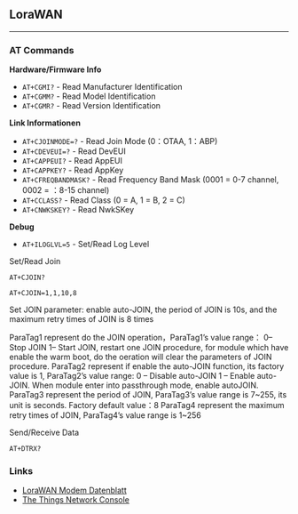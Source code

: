 LoraWAN
-------
***


### AT Commands

**Hardware/Firmware Info**

* `AT+CGMI?` - Read Manufacturer Identification
* `AT+CGMM?` - Read Model Identification 
* `AT+CGMR?` - Read Version Identification

**Link Informationen**

* `AT+CJOINMODE=?` - Read Join Mode (0：OTAA, 1：ABP)      
* `AT+CDEVEUI=?` - Read DevEUI
* `AT+CAPPEUI?` -  Read AppEUI 
* `AT+CAPPKEY?` - Read AppKey
* `AT+CFREQBANDMASK?` - Read Frequency Band Mask (0001 = 0-7 channel, 0002 = ：8-15 channel)
* `AT+CCLASS?` - Read Class (0 = A, 1 = B, 2 = C)
* `AT+CNWKSKEY?` - Read NwkSKey

**Debug**

* `AT+ILOGLVL=5` - Set/Read Log Level


Set/Read Join

    AT+CJOIN?
    
    AT+CJOIN=1,1,10,8
    
Set JOIN parameter: enable auto-JOIN, the period of JOIN is 10s, and the maximum retry times of JOIN is 8 times

ParaTag1 represent do the JOIN operation，ParaTag1’s value range：
0– Stop JOIN
1– Start JOIN, restart one JOIN procedure, for module which have enable the
warm boot, do the oeration will clear the parameters of JOIN procedure.
ParaTag2 represent if enable the auto-JOIN function, its factory value is 1,
ParaTag2’s value range:
0 – Disable auto-JOIN
1 – Enable auto-JOIN. When module enter into passthrough mode, enable autoJOIN.
ParaTag3 represent the period of JOIN, ParaTag3’s value range is 7~255, its
unit is seconds.
Factory default value：8
ParaTag4 represent the maximum retry times of JOIN, ParaTag4’s value range is
1~256    
    

Send/Receive Data

    AT+DTRX?
    
     
        

### Links

* [LoraWAN Modem Datenblatt](https://m5stack.oss-cn-shenzhen.aliyuncs.com/resource/docs/datasheet/unit/lorawan/ASR650X%20AT%20Command%20Introduction-20190605.pdf)
* [The Things Network Console](https://eu1.cloud.thethings.network/console/applications)
